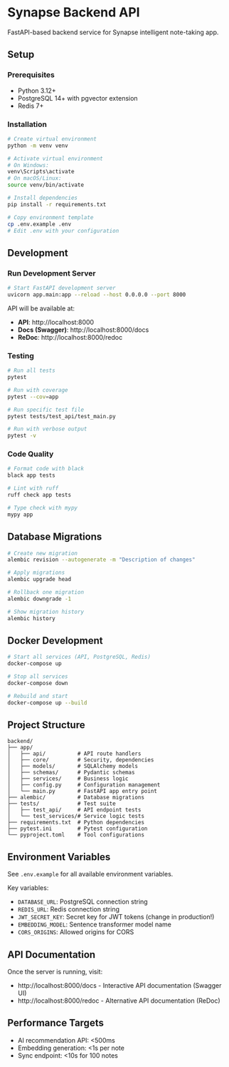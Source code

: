 # Synapse Backend API

FastAPI-based backend service for Synapse intelligent note-taking app.

## Setup

### Prerequisites
- Python 3.12+
- PostgreSQL 14+ with pgvector extension
- Redis 7+

### Installation

```bash
# Create virtual environment
python -m venv venv

# Activate virtual environment
# On Windows:
venv\Scripts\activate
# On macOS/Linux:
source venv/bin/activate

# Install dependencies
pip install -r requirements.txt

# Copy environment template
cp .env.example .env
# Edit .env with your configuration
```

## Development

### Run Development Server

```bash
# Start FastAPI development server
uvicorn app.main:app --reload --host 0.0.0.0 --port 8000
```

API will be available at:
- **API**: http://localhost:8000
- **Docs (Swagger)**: http://localhost:8000/docs
- **ReDoc**: http://localhost:8000/redoc

### Testing

```bash
# Run all tests
pytest

# Run with coverage
pytest --cov=app

# Run specific test file
pytest tests/test_api/test_main.py

# Run with verbose output
pytest -v
```

### Code Quality

```bash
# Format code with black
black app tests

# Lint with ruff
ruff check app tests

# Type check with mypy
mypy app
```

## Database Migrations

```bash
# Create new migration
alembic revision --autogenerate -m "Description of changes"

# Apply migrations
alembic upgrade head

# Rollback one migration
alembic downgrade -1

# Show migration history
alembic history
```

## Docker Development

```bash
# Start all services (API, PostgreSQL, Redis)
docker-compose up

# Stop all services
docker-compose down

# Rebuild and start
docker-compose up --build
```

## Project Structure

```
backend/
├── app/
│   ├── api/          # API route handlers
│   ├── core/         # Security, dependencies
│   ├── models/       # SQLAlchemy models
│   ├── schemas/      # Pydantic schemas
│   ├── services/     # Business logic
│   ├── config.py     # Configuration management
│   └── main.py       # FastAPI app entry point
├── alembic/          # Database migrations
├── tests/            # Test suite
│   ├── test_api/     # API endpoint tests
│   └── test_services/# Service logic tests
├── requirements.txt  # Python dependencies
├── pytest.ini        # Pytest configuration
└── pyproject.toml    # Tool configurations
```

## Environment Variables

See `.env.example` for all available environment variables.

Key variables:
- `DATABASE_URL`: PostgreSQL connection string
- `REDIS_URL`: Redis connection string
- `JWT_SECRET_KEY`: Secret key for JWT tokens (change in production!)
- `EMBEDDING_MODEL`: Sentence transformer model name
- `CORS_ORIGINS`: Allowed origins for CORS

## API Documentation

Once the server is running, visit:
- http://localhost:8000/docs - Interactive API documentation (Swagger UI)
- http://localhost:8000/redoc - Alternative API documentation (ReDoc)

## Performance Targets

- AI recommendation API: <500ms
- Embedding generation: <1s per note
- Sync endpoint: <10s for 100 notes
